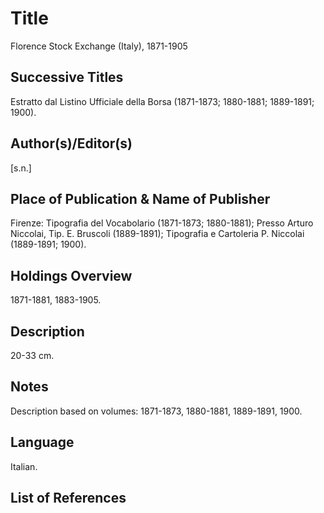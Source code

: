 # Title
Florence Stock Exchange (Italy), 1871-1905

## Successive Titles
Estratto dal Listino Ufficiale della Borsa (1871-1873; 1880-1881; 1889-1891; 1900).

## Author(s)/Editor(s)
[s.n.]

## Place of Publication & Name of Publisher
Firenze: Tipografia del Vocabolario (1871-1873; 1880-1881); Presso Arturo Niccolai, Tip. E. Bruscoli (1889-1891); Tipografia e Cartoleria P. Niccolai (1889-1891; 1900).

## Holdings Overview
1871-1881, 1883-1905.

## Description
20-33 cm.

## Notes
Description based on volumes: 1871-1873, 1880-1881, 1889-1891, 1900.

## Language
Italian.

## List of References
